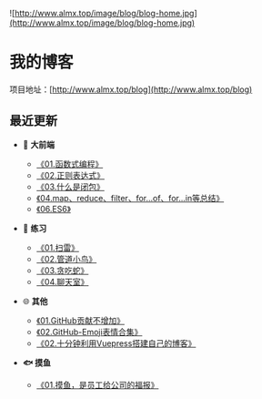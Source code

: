 ![http://www.almx.top/image/blog/blog-home.jpg](http://www.almx.top/image/blog/blog-home.jpg)

# 我的博客

项目地址：[http://www.almx.top/blog](http://www.almx.top/blog)

## 最近更新

- 💌 **大前端**
  - [《01.函数式编程》](http://www.almx.top/blog/PAGE/2019-10-14-js-func-code)
  - [《02.正则表达式》](http://www.almx.top/blog/PAGE/2019-10-14-js-reg)
  - [《03.什么是闭包》](http://www.almx.top/blog/PAGE/2019-11-11-js-scope)
  - [《04.map、reduce、filter、for...of、for...in等总结》](http://www.almx.top/blog/PAGE/2019-11-18-js-func)
  - [《06.ES6》](http://www.almx.top/blog/PAGE/2019-10-14-es6)

- 🎅 **练习**
  - [《01.扫雷》](http://www.almx.top/blog/PAGE/2019-10-23-sweep)
  - [《02.管道小鸟》](http://www.almx.top/blog/PAGE/2019-10-23-bird)
  - [《03.贪吃蛇》](http://www.almx.top/blog/PAGE/2019-10-23-snake)
  - [《04.聊天室》](http://www.almx.top/blog/PAGE/2019-10-14-myChat)

- 🌐 **其他**
  - [《01.GitHub贡献不增加》](http://www.almx.top/blog/PAGE/2019-10-23-git-contribution)
  - [《02.GitHub-Emoji表情合集》](http://www.almx.top/blog/PAGE/2019-11-20-git-emoji)
  - [《02.十分钟利用Vuepress搭建自己的博客》](http://www.almx.top/blog/PAGE/2019-10-25-build-blog)

- **🐟 摸鱼**
  - [《01.摸鱼，是员工给公司的福报》](http://www.almx.top/blog/PAGE/2019-10-23-touch-fish-hhhh)
